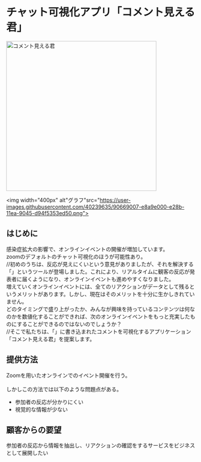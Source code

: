 # チャット可視化アプリ「コメント見える君」 

<img width="400px" alt="コメント見える君" src="https://user-images.githubusercontent.com/20110372/90475951-7ccc5800-e163-11ea-87c2-e70765a87ffe.png">


<img width="400px" alt"グラフ"src="https://user-images.githubusercontent.com/40239635/90669007-e8a9e000-e28b-11ea-9045-d94f5353ed50.png"> 

## はじめに
感染症拡大の影響で、オンラインイベントの開催が増加しています。<BR>
zoomのデフォルトのチャット可視化のほうが可能性あり。<BR>
//初めのうちは、反応が見えにくいという意見がありましたが、それを解決する「」というツールが登場しました。これにより、リアルタイムに観客の反応が発表者に届くようになり、オンラインイベントも進めやすくなりました。<BR>
増えていくオンラインイベントには、全てのリアクションがデータとして残るというメリットがあります。しかし、現在はそのメリットを十分に生かしきれていません。<BR>
どのタイミングで盛り上がったか、みんなが興味を持っているコンテンツは何なのかを数値化することができれば、次のオンラインイベントをもっと充実したものにすることができるのではないのでしょうか？<BR>
//そこで私たちは、「」に書き込まれたコメントを可視化するアプリケーション「コメント見える君」を提案します。<BR>

## 提供方法
Zoomを用いたオンラインでのイベント開催を行う。<BR>  
しかしこの方法では以下のような問題点がある。<BR>  
* 参加者の反応が分かりにくい
* 視覚的な情報が少ない

## 顧客からの要望
参加者の反応から情報を抽出し、リアクションの確認をするサービスをビジネスとして展開したい<BR>  

